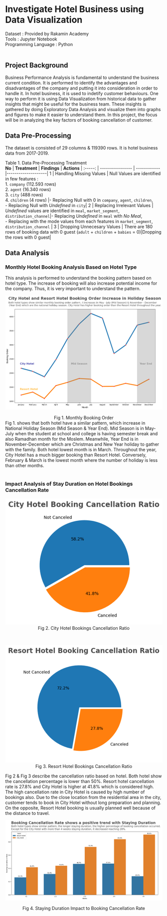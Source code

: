 # Investigate Hotel Business using Data Visualization

Dataset : Provided by Rakamin Academy 
<br>
Tools : Jupyter Notebook 
<br>
Programming Language : Python
<br>
<br>

## Project Background
Business Performance Analysis is fundamental to understand the business current condition. It is performed to identify the advantages and disadvantages of the company and putting it into consideration in order to handle it. In hotel business, it is used to indetify customer behaviours. One way to perform it is using Data Visualization from historical data to gather insights that might be useful for the business team. These insights is gathered by doing Exploratory Data Analysis and visualize them into graphs and figures to make it easier to understand them. In this project, the focus will be in analyzing the key factors of booking cancellation of customer.   

## Data Pre-Processing
The dataset is consisted of 29 columns & 119390 rows. It is hotel business data from 2017-2019.

Table 1. Data Pre-Processing Treatment <br>
**No**  |     **Treatment**      |    **Findings**     |    **Actions**     |
:-----: |    ----------------    |    ------------     |--------------------|
1 |   Handling Missing Values    |    Null Values are identified in few features : <br> 1. `company` (112.593 rows) <br> 2. `agent` (16.340 rows) <br> 3. `city` (488 rows) <br> 4. `children` (4 rows)    |- Replacing Null with 0 in `company`, `agent`,  `children`, <br> - Replacing Null with _Undefined_ in `city`|
2 |   Replacing Irrelevant Values     |    _Undefined_ values are identified in `meal`, `market_segment`, `distribution_channel`|- Replacing _Undefined_ in `meal` with _No Meal_, <br> - Replacing with the mode values from each features in `market_segment`, `distribution_channel` |
3 |    Dropping Unnecesary Values    |    There are 180 rows of booking data with 0 guest (`adult` + `children` + `babies` = 0)|Dropping the rows with 0 guest|

## Data Analysis
### Monthly Hotel Booking Analysis Based on Hotel Type
This analysis is performed to understand the booking pattern based on hotel type. The increase of booking will also increase potential income for the company. Thus, it is very important to understand the pattern.

![booking](assets/booking_order.png)
<div align="center"> Fig 1. Monthly Booking Order </div>
Fig 1. shows that both hotel have a similar pattern, which increase in National Holiday Season (Mid Season & Year End). Mid Season is in May-July when the student at school and college is having semester break and also Ramadhan month for the Moslem. Meanwhile, Year End is in November-December which are Christmas and New Year holiday to gather with the family. Both hotel lowest month is in March. Throughout the year, City Hotel has a much bigger booking than Resort Hotel. Conversely, February & March is the lowest month where the number of holiday is less than other months.
<br>
<br>

### Impact Analysis of Stay Duration on Hotel Bookings Cancellation Rate

<p align="center">
  <img src= "https://github.com/jedijm/Investigate-Hotel-Business-using-Data-Visualization/blob/main/assets/city_ratio.png"> <br>
Fig 2. City Hotel Bookings Cancellation Ratio
</p>
<br>
<p align="center">
  <img src= "https://github.com/jedijm/Investigate-Hotel-Business-using-Data-Visualization/blob/main/assets/resort_ratio.png"> <br>
Fig 3. Resort Hotel Bookings Cancellation Ratio 
</p>

Fig 2 & Fig 3 describe the cancellation ratio based on hotel. Both hotel show the cancellation percentage is lower than 50%. Resort hotel cancellation rate is 27.8% and City Hotel is higher at 41.8% which is considered high. The high cancellation rate in City Hotel is caused by high number of bookings also. Due to the close location from the residential area in the city, customer tends to book in City Hotel without long preparation and planning. On the opposite, Resort Hotel booking is usually planned well because of the distance to travel.

![staying](assets/staying_duration.png)
<div align="center"> Fig 4. Staying Duration Impact to Booking Cancellation Rate </div>
